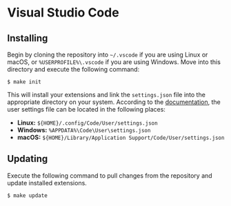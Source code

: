 Visual Studio Code
==================

Installing
----------

Begin by cloning the repository into `~/.vscode` if you are using Linux or
macOS, or `%USERPROFILE%\.vscode` if you are using Windows. Move into this
directory and execute the following command:

```shell
$ make init
```

This will install your extensions and link the `settings.json` file into the
appropriate directory on your system. According to the
[documentation][settings], the user settings file can be located in the
following places:

* **Linux:** `${HOME}/.config/Code/User/settings.json`
* **Windows:** `%APPDATA%\Code\User\settings.json`
* **macOS:** `${HOME}/Library/Application Support/Code/User/settings.json`

Updating
--------

Execute the following command to pull changes from the repository and update
installed extensions.

```shell
$ make update
```

[settings]: https://code.visualstudio.com/docs/getstarted/settings
